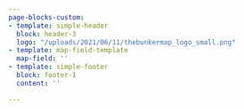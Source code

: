```yaml
---
page-blocks-custom:
- template: simple-header
  block: header-3
  logo: "/uploads/2021/06/11/thebunkermap_logo_small.png"
- template: map-field-template
  map-field: ''
- template: simple-footer
  block: footer-1
  content: ''

---
```

